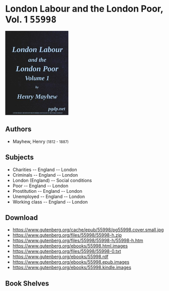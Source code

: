 # London Labour and the London Poor, Vol. 1 <kbd>55998</kbd>

![](./cover.medium.jpg "")

## Authors


 - Mayhew, Henry <small>(1812 - 1887)</small>

## Subjects


 - Charities -- England -- London
 - Criminals -- England -- London
 - London (England) -- Social conditions
 - Poor -- England -- London
 - Prostitution -- England -- London
 - Unemployed -- England -- London
 - Working class -- England -- London

## Download


 - https://www.gutenberg.org/cache/epub/55998/pg55998.cover.small.jpg
 - https://www.gutenberg.org/files/55998/55998-h.zip
 - https://www.gutenberg.org/files/55998/55998-h/55998-h.htm
 - https://www.gutenberg.org/ebooks/55998.html.images
 - https://www.gutenberg.org/files/55998/55998-0.txt
 - https://www.gutenberg.org/ebooks/55998.rdf
 - https://www.gutenberg.org/ebooks/55998.epub.images
 - https://www.gutenberg.org/ebooks/55998.kindle.images

## Book Shelves


